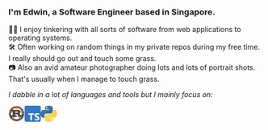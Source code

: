 ### I'm Edwin, a Software Engineer based in Singapore.
👩‍💻 I enjoy tinkering with all sorts of software from web applications to operating systems.  
🛠️ Often working on random things in my private repos during my free time. I really should go out and touch some grass.  
📷 Also an avid amateur photographer doing lots and lots of portrait shots. That's usually when I manage to touch grass.

<i>I dabble in a lot of languages and tools but I mainly focus on:</i>

[<img align="left" alt="Rust" height="32px" src="https://github.com/edwinlzs/edwinlzs/blob/main/assets/techlogos/Rust.png" />](https://github.com/rust-lang/rust)
[<img align="left" alt="TypeScript" height="32px" src="https://github.com/edwinlzs/edwinlzs/blob/main/assets/techlogos/TypeScript.svg" />](https://github.com/microsoft/TypeScript)
[<img align="left" alt="Python" height="32px" src="https://github.com/edwinlzs/edwinlzs/blob/main/assets/techlogos/Python.svg" />](https://github.com/topics/python)
